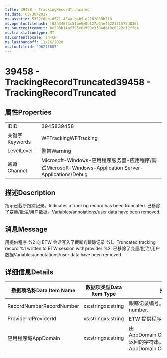 ```yaml
---
title: 39458 - TrackingRecordTruncated
ms.date: 03/30/2017
ms.assetid: 5352f0eb-d571-454a-bab5-e2162888b218
ms.openlocfilehash: f02a34673c51be6e0b127a64e4622131575d836f
ms.sourcegitcommit: bc293b14af795e0e999e3304dd40c0222cf2ffe4
ms.translationtype: MT
ms.contentlocale: zh-CN
ms.lasthandoff: 11/26/2020
ms.locfileid: "96275887"
---
```

# <a name="39458---trackingrecordtruncated"></a><span data-ttu-id="4c4b5-102">39458 - TrackingRecordTruncated</span><span class="sxs-lookup"><span data-stu-id="4c4b5-102">39458 - TrackingRecordTruncated</span></span>

## <a name="properties"></a><span data-ttu-id="4c4b5-103">属性</span><span class="sxs-lookup"><span data-stu-id="4c4b5-103">Properties</span></span>  
  
|||  
|-|-|  
|<span data-ttu-id="4c4b5-104">ID</span><span class="sxs-lookup"><span data-stu-id="4c4b5-104">ID</span></span>|<span data-ttu-id="4c4b5-105">39458</span><span class="sxs-lookup"><span data-stu-id="4c4b5-105">39458</span></span>|  
|<span data-ttu-id="4c4b5-106">关键字</span><span class="sxs-lookup"><span data-stu-id="4c4b5-106">Keywords</span></span>|<span data-ttu-id="4c4b5-107">WFTracking</span><span class="sxs-lookup"><span data-stu-id="4c4b5-107">WFTracking</span></span>|  
|<span data-ttu-id="4c4b5-108">Level</span><span class="sxs-lookup"><span data-stu-id="4c4b5-108">Level</span></span>|<span data-ttu-id="4c4b5-109">警告</span><span class="sxs-lookup"><span data-stu-id="4c4b5-109">Warning</span></span>|  
|<span data-ttu-id="4c4b5-110">通道</span><span class="sxs-lookup"><span data-stu-id="4c4b5-110">Channel</span></span>|<span data-ttu-id="4c4b5-111">Microsoft-Windows-应用程序服务器-应用程序/调试</span><span class="sxs-lookup"><span data-stu-id="4c4b5-111">Microsoft-Windows-Application Server-Applications/Debug</span></span>|  
  
## <a name="description"></a><span data-ttu-id="4c4b5-112">描述</span><span class="sxs-lookup"><span data-stu-id="4c4b5-112">Description</span></span>  

 <span data-ttu-id="4c4b5-113">指示已截断跟踪记录。</span><span class="sxs-lookup"><span data-stu-id="4c4b5-113">Indicates a tracking record has been truncated.</span></span> <span data-ttu-id="4c4b5-114">已移除了变量/批注/用户数据。</span><span class="sxs-lookup"><span data-stu-id="4c4b5-114">Variables/annotations/user data have been removed.</span></span>  
  
## <a name="message"></a><span data-ttu-id="4c4b5-115">消息</span><span class="sxs-lookup"><span data-stu-id="4c4b5-115">Message</span></span>  

 <span data-ttu-id="4c4b5-116">用提供程序 %2 向 ETW 会话写入了截断的跟踪记录 %1。</span><span class="sxs-lookup"><span data-stu-id="4c4b5-116">Truncated tracking record %1 written to ETW session with provider %2.</span></span> <span data-ttu-id="4c4b5-117">已移除了变量/批注/用户数据</span><span class="sxs-lookup"><span data-stu-id="4c4b5-117">Variables/annotations/user data have been removed</span></span>  
  
## <a name="details"></a><span data-ttu-id="4c4b5-118">详细信息</span><span class="sxs-lookup"><span data-stu-id="4c4b5-118">Details</span></span>  
  
|<span data-ttu-id="4c4b5-119">数据项名称</span><span class="sxs-lookup"><span data-stu-id="4c4b5-119">Data Item Name</span></span>|<span data-ttu-id="4c4b5-120">数据项类型</span><span class="sxs-lookup"><span data-stu-id="4c4b5-120">Data Item Type</span></span>|<span data-ttu-id="4c4b5-121">描述</span><span class="sxs-lookup"><span data-stu-id="4c4b5-121">Description</span></span>|  
|--------------------|--------------------|-----------------|  
|<span data-ttu-id="4c4b5-122">RecordNumber</span><span class="sxs-lookup"><span data-stu-id="4c4b5-122">RecordNumber</span></span>|<span data-ttu-id="4c4b5-123">xs:string</span><span class="sxs-lookup"><span data-stu-id="4c4b5-123">xs:string</span></span>|<span data-ttu-id="4c4b5-124">跟踪记录编号。</span><span class="sxs-lookup"><span data-stu-id="4c4b5-124">The tracking record number.</span></span>|  
|<span data-ttu-id="4c4b5-125">ProviderId</span><span class="sxs-lookup"><span data-stu-id="4c4b5-125">ProviderId</span></span>|<span data-ttu-id="4c4b5-126">xs:string</span><span class="sxs-lookup"><span data-stu-id="4c4b5-126">xs:string</span></span>|<span data-ttu-id="4c4b5-127">ETW 提供程序 ID。</span><span class="sxs-lookup"><span data-stu-id="4c4b5-127">The ETW provider id.</span></span>|  
|<span data-ttu-id="4c4b5-128">应用程序域</span><span class="sxs-lookup"><span data-stu-id="4c4b5-128">AppDomain</span></span>|<span data-ttu-id="4c4b5-129">xs:string</span><span class="sxs-lookup"><span data-stu-id="4c4b5-129">xs:string</span></span>|<span data-ttu-id="4c4b5-130">由 AppDomain.CurrentDomain.FriendlyName 返回的字符串。</span><span class="sxs-lookup"><span data-stu-id="4c4b5-130">The string returned by AppDomain.CurrentDomain.FriendlyName.</span></span>|
